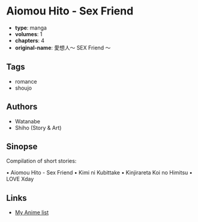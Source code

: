 # Aiomou Hito - Sex Friend

-   **type**: manga
-   **volumes**: 1
-   **chapters**: 4
-   **original-name**: 愛想人～ SEX Friend ～

## Tags

-   romance
-   shoujo

## Authors

-   Watanabe
-   Shiho (Story & Art)

## Sinopse

Compilation of short stories:

• Aiomou Hito - Sex Friend
• Kimi ni Kubittake
• Kinjirareta Koi no Himitsu
• LOVE Xday

## Links

-   [My Anime list](https://myanimelist.net/manga/7722/Aiomou_Hito_-_Sex_Friend)
